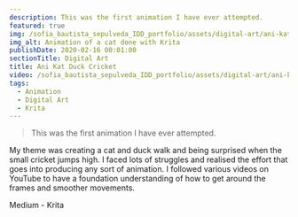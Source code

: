 ```yaml
---
description: This was the first animation I have ever attempted.
featured: true
img: /sofia_bautista_sepulveda_IDD_portfolio/assets/digital-art/ani-kat-duck-cricket.png
img_alt: Animation of a cat done with Krita
publishDate: 2020-02-16 00:01:00
sectionTitle: Digital Art
title: Ani Kat Duck Cricket
video: /sofia_bautista_sepulveda_IDD_portfolio/assets/digital-art/ani-kat-duck-cricket.mp4
tags:
  - Animation
  - Digital Art
  - Krita
---
```


> This was the first animation I have ever attempted.

My theme was creating a cat and duck walk and being surprised when the small cricket jumps high.
I faced lots of struggles and realised the effort that goes into producing any sort of animation.
I followed various videos on YouTube to have a foundation understanding of how to get around the
frames and smoother movements.

Medium - Krita
